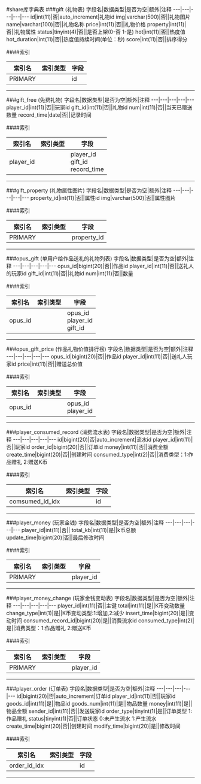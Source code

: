 #share库字典表
###gift (礼物表)
字段名|数据类型|是否为空|额外|注释
---|---|---|---|---
id|int(11)|否|auto_increment|礼物id
img|varchar(500)|否||礼物图片
name|varchar(100)|否||礼物名称
price|int(11)|否||礼物价格
property|int(11)|否||礼物属性
status|tinyint(4)|否||是否上架(0-否 1-是)
hot|int(11)|否||热度值
hot_duration|int(11)|否||热度值持续时间(单位：秒)
score|int(11)|否||排序得分

####索引

索引名|索引类型|字段
---|---|---
PRIMARY||id<br>


---

###gift_free (免费礼物)
字段名|数据类型|是否为空|额外|注释
---|---|---|---|---
player_id|int(11)|否||玩家id
gift_id|int(11)|否||礼物id
num|int(11)|否||当天已赠送数量
record_time|date|否||记录时间

####索引

索引名|索引类型|字段
---|---|---
player_id||player_id<br>gift_id<br>record_time<br>


---

###gift_property (礼物属性图片)
字段名|数据类型|是否为空|额外|注释
---|---|---|---|---
property_id|int(11)|否||属性id
img|varchar(500)|否||属性图片

####索引

索引名|索引类型|字段
---|---|---
PRIMARY||property_id<br>


---

###opus_gift (单用户给作品送礼的礼物列表)
字段名|数据类型|是否为空|额外|注释
---|---|---|---|---
opus_id|bigint(20)|否||作品id
player_id|int(11)|否||送礼人的玩家id
gift_id|int(11)|否||礼物id
num|int(11)|否||数量

####索引

索引名|索引类型|字段
---|---|---
opus_id||opus_id<br>player_id<br>gift_id<br>


---

###opus_gift_price (作品礼物价值排行榜)
字段名|数据类型|是否为空|额外|注释
---|---|---|---|---
opus_id|bigint(20)|否||作品id
player_id|int(11)|否||送礼人玩家id
price|int(11)|否||赠送总价值

####索引

索引名|索引类型|字段
---|---|---
opus_id||opus_id<br>player_id<br>


---

###player_consumed_record (消费流水表)
字段名|数据类型|是否为空|额外|注释
---|---|---|---|---
id|bigint(20)|否|auto_increment|流水id
player_id|int(11)|否||玩家id
order_id|bigint(20)|否||订单id
money|int(11)|否||消费金额
create_time|bigint(20)|否||创建时间
consumed_type|int(2)|否||消费类型：1:作品赠礼 2:赠送K币

####索引

索引名|索引类型|字段
---|---|---
comsumed_id_idx||id<br>


---

###player_money (玩家金钱)
字段名|数据类型|是否为空|额外|注释
---|---|---|---|---
player_id|int(11)|否||
total_kb|int(11)|是||k币总额
update_time|bigint(20)|否||最后修改时间

####索引

索引名|索引类型|字段
---|---|---
PRIMARY||player_id<br>


---

###player_money_change (玩家金钱变动表)
字段名|数据类型|是否为空|额外|注释
---|---|---|---|---
player_id|int(11)|否||主键
total|int(11)|是||K币变动数量
change_type|int(1)|是||K币变动类型:1:增加,2:减少
insert_time|bigint(20)|是||变动时间
consumed_record_id|bigint(20)|是||消费流水id
consumed_type|int(2)|是||消费类型：1:作品赠礼 2:赠送K币

####索引

索引名|索引类型|字段
---|---|---
PRIMARY||player_id<br>


---

###player_order (订单表)
字段名|数据类型|是否为空|额外|注释
---|---|---|---|---
id|bigint(20)|否|auto_increment|订单id
player_id|int(11)|否||玩家id
goods_id|int(11)|是||物品id
goods_num|int(11)|是||物品数量
money|int(11)|是||物品金额
sender_id|int(11)|否||发送玩家id
order_type|tinyint(1)|是||订单类型  1:作品赠礼 
status|tinyint(1)|否||订单状态 0:未产生流水 1:产生流水
create_time|bigint(20)|否||创建时间
modify_time|bigint(20)|是||修改时间

####索引

索引名|索引类型|字段
---|---|---
order_id_idx||id<br>


---


